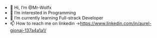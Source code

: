 - 👋 Hi, I’m @Mr-Wolfx
- 👀 I’m interested in Programming
- 🌱 I’m currently learning Full-strack Developer
- 📫 How to reach me on linkedin ->https://www.linkedin.com/in/aurel-gjonaj-137a4a1a1/

<!---
Mr-Wolfx/Mr-Wolfx is a ✨ special ✨ repository because its `README.md` (this file) appears on your GitHub profile.
You can click the Preview link to take a look at your changes.
--->
